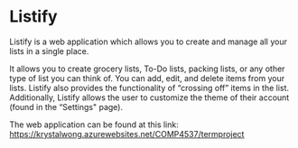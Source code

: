 # Listify
Listify is a web application which allows you to create and manage all your lists in a single place.

It allows you to create grocery lists, To-Do lists, packing lists, or any other type of list you can think of.
You can add, edit, and delete items from your lists. Listify also provides the functionality of “crossing off” items in the list.
Additionally, Listify allows the user to customize the theme of their account (found in the “Settings" page).

The web application can be found at this link:
https://krystalwong.azurewebsites.net/COMP4537/termproject
